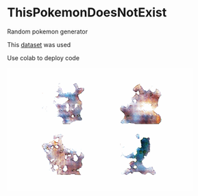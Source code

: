 # ThisPokemonDoesNotExist
Random pokemon generator

This [dataset](https://www.kaggle.com/datasets/hlrhegemony/pokemon-image-dataset) was used

Use colab to deploy code

![alt text](src/train.gif)

